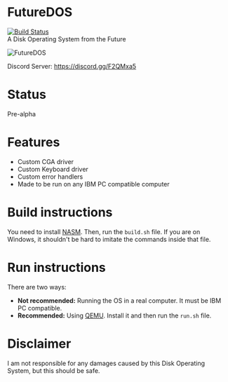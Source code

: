 # FutureDOS
[![Build Status](https://travis-ci.com/AtieP/dpyjs-bot.svg?branch=master)](https://travis-ci.com/AtieP/dpyjs-bot)  
A Disk Operating System from the Future

![FutureDOS](https://i.imgur.com/JHNNOCP.png)

Discord Server: https://discord.gg/F2QMxa5

# Status
Pre-alpha

# Features
- Custom CGA driver
- Custom Keyboard driver
- Custom error handlers
- Made to be run on any IBM PC compatible computer

# Build instructions
You need to install [NASM](https://nasm.us/). Then, run the `build.sh` file. If you are on Windows, it 
shouldn't be hard to imitate the commands inside that file.

# Run instructions
There are two ways:  
- **Not recommended:** Running the OS in a real computer. It must be IBM PC compatible.
- **Recommended:** Using [QEMU](https://qemu.org/). Install it and then run the `run.sh` file.

# Disclaimer
I am not responsible for any damages caused by this Disk Operating System, but this should be safe.
